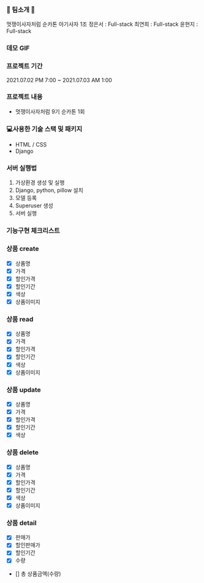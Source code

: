 ### 🦁 팀소개 🦁
멋쟁이사자처럼 순카톤 아기사자 1조
정은서 : Full-stack
최연희 : Full-stack
윤현지 : Full-stack

### 데모 GIF

### 프로젝트 기간
2021.07.02 PM 7:00 ~ 2021.07.03 AM 1:00 

### 프로젝트 내용
- 멋쟁이사자처럼 9기 순카톤 1회

### 💻사용한 기술 스택 및 패키지
- HTML / CSS
- Django

### 서버 실행법
1. 가상환경 생성 및 실행
2. Django, python, pillow 설치
3. 모델 등록
4. Superuser 생성
5. 서버 실행

### 기능구현 체크리스트

### 상품 create
- [x] 상품명
- [x] 가격
- [x] 할인가격
- [x] 할인기간
- [x] 색상
- [x] 상품이미지

### 상품 read
- [x] 상품명
- [x] 가격
- [x] 할인가격
- [x] 할인기간
- [x] 색상
- [x] 상품이미지

### 상품 update
- [x] 상품명
- [x] 가격
- [x] 할인가격
- [x] 할인기간
- [x] 색상

### 상품 delete
- [x] 상품명
- [x] 가격
- [x] 할인가격
- [x] 할인기간
- [x] 색상
- [x] 상품이미지

### 상품 detail
- [x] 판매가
- [x] 할인판매가
- [x] 할인기간
- [x] 수량
- [] 총 상품금액(수량)


